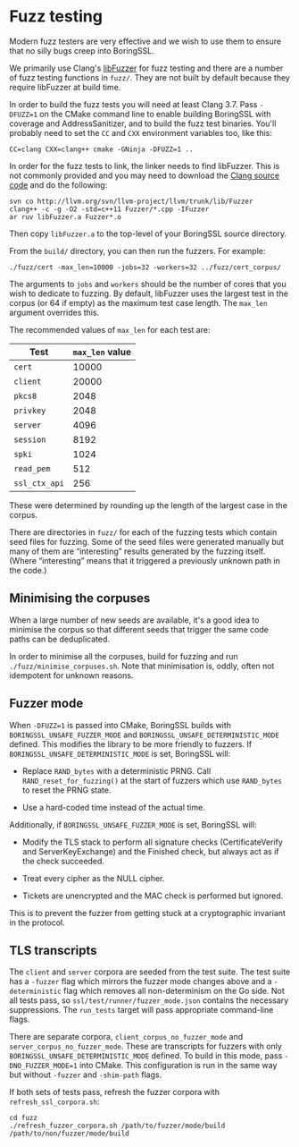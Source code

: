 # Fuzz testing

Modern fuzz testers are very effective and we wish to use them to ensure that no silly bugs creep into BoringSSL.

We primarily use Clang's [libFuzzer](http://llvm.org/docs/LibFuzzer.html) for fuzz testing and there are a number of fuzz testing functions in `fuzz/`. They are not built by default because they require libFuzzer at build time.

In order to build the fuzz tests you will need at least Clang 3.7. Pass `-DFUZZ=1` on the CMake command line to enable building BoringSSL with coverage and AddressSanitizer, and to build the fuzz test binaries. You'll probably need to set the `CC` and `CXX` environment variables too, like this:

```
CC=clang CXX=clang++ cmake -GNinja -DFUZZ=1 ..
```

In order for the fuzz tests to link, the linker needs to find libFuzzer. This is not commonly provided and you may need to download the [Clang source code](http://llvm.org/releases/download.html) and do the following:

```
svn co http://llvm.org/svn/llvm-project/llvm/trunk/lib/Fuzzer
clang++ -c -g -O2 -std=c++11 Fuzzer/*.cpp -IFuzzer
ar ruv libFuzzer.a Fuzzer*.o
```

Then copy `libFuzzer.a` to the top-level of your BoringSSL source directory.

From the `build/` directory, you can then run the fuzzers. For example:

```
./fuzz/cert -max_len=10000 -jobs=32 -workers=32 ../fuzz/cert_corpus/
```

The arguments to `jobs` and `workers` should be the number of cores that you wish to dedicate to fuzzing. By default, libFuzzer uses the largest test in the corpus (or 64 if empty) as the maximum test case length. The `max_len` argument overrides this.

The recommended values of `max_len` for each test are:

| Test          | `max_len` value |
|---------------|-----------------|
| `cert`        | 10000           |
| `client`      | 20000           |
| `pkcs8`       | 2048            |
| `privkey`     | 2048            |
| `server`      | 4096            |
| `session`     | 8192            |
| `spki`        | 1024            |
| `read_pem`    | 512             |
| `ssl_ctx_api` | 256             |

These were determined by rounding up the length of the largest case in the corpus.

There are directories in `fuzz/` for each of the fuzzing tests which contain seed files for fuzzing. Some of the seed files were generated manually but many of them are “interesting” results generated by the fuzzing itself. (Where “interesting” means that it triggered a previously unknown path in the code.)

## Minimising the corpuses

When a large number of new seeds are available, it's a good idea to minimise the corpus so that different seeds that trigger the same code paths can be deduplicated.

In order to minimise all the corpuses, build for fuzzing and run `./fuzz/minimise_corpuses.sh`. Note that minimisation is, oddly, often not idempotent for unknown reasons.

## Fuzzer mode

When `-DFUZZ=1` is passed into CMake, BoringSSL builds with `BORINGSSL_UNSAFE_FUZZER_MODE` and `BORINGSSL_UNSAFE_DETERMINISTIC_MODE` defined. This modifies the library to be more friendly to fuzzers. If `BORINGSSL_UNSAFE_DETERMINISTIC_MODE` is set, BoringSSL will:

* Replace `RAND_bytes` with a deterministic PRNG. Call `RAND_reset_for_fuzzing()` at the start of fuzzers which use `RAND_bytes` to reset the PRNG state.

* Use a hard-coded time instead of the actual time.

Additionally, if `BORINGSSL_UNSAFE_FUZZER_MODE` is set, BoringSSL will:

* Modify the TLS stack to perform all signature checks (CertificateVerify and ServerKeyExchange) and the Finished check, but always act as if the check succeeded.

* Treat every cipher as the NULL cipher.

* Tickets are unencrypted and the MAC check is performed but ignored.

This is to prevent the fuzzer from getting stuck at a cryptographic invariant in the protocol.

## TLS transcripts

The `client` and `server` corpora are seeded from the test suite. The test suite has a `-fuzzer` flag which mirrors the fuzzer mode changes above and a `-deterministic` flag which removes all non-determinism on the Go side. Not all tests pass, so `ssl/test/runner/fuzzer_mode.json` contains the necessary suppressions. The `run_tests` target will pass appropriate command-line flags.

There are separate corpora, `client_corpus_no_fuzzer_mode` and `server_corpus_no_fuzzer_mode`. These are transcripts for fuzzers with only `BORINGSSL_UNSAFE_DETERMINISTIC_MODE` defined. To build in this mode, pass `-DNO_FUZZER_MODE=1` into CMake. This configuration is run in the same way but without `-fuzzer` and `-shim-path` flags.

If both sets of tests pass, refresh the fuzzer corpora with `refresh_ssl_corpora.sh`:

```
cd fuzz
./refresh_fuzzer_corpora.sh /path/to/fuzzer/mode/build /path/to/non/fuzzer/mode/build
```
